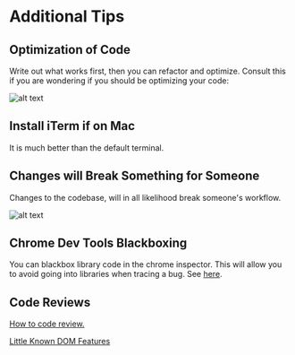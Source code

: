 # Additional Tips

## Optimization of Code

Write out what works first, then you can refactor and optimize.  Consult this if you are wondering if you should be optimizing your code:

![alt text](http://imgs.xkcd.com/comics/optimization.png "Optimization")

## Install iTerm if on Mac

It is much better than the default terminal.

## Changes will Break Something for Someone

Changes to the codebase, will in all likelihood break someone's workflow.

![alt text](http://imgs.xkcd.com/comics/workflow.png "People use things in unexpected ways")

## Chrome Dev Tools Blackboxing

You can blackbox library code in the chrome inspector.  This will allow you to avoid going into libraries when tracing a bug.  See [here](https://developer.chrome.com/devtools/docs/blackboxing).

## Code Reviews

[How to code review.](https://www.youtube.com/watch?v=PJjmw9TRB7s)

[Little Known DOM Features](https://www.youtube.com/watch?v=8Vod1rzJ72g)
